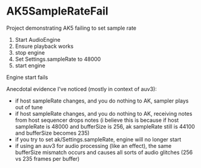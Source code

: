 # AK5SampleRateFail
Project demonstrating AK5 failing to set sample rate

1) Start AudioEngine
2) Ensure playback works
3) stop engine
4) Set Settings.sampleRate to 48000
5) start engine

Engine start fails

Anecdotal evidence I've noticed (mostly in context of auv3):

 - if host sampleRate changes, and you do nothing to AK, sampler plays out of tune
 - if host sampleRate changes, and you do nothing to AK, receiving notes from host sequencer drops notes (i believe this is because if host sampleRate is 48000 and bufferSize is 256, ak sampleRate still is 44100 and bufferSize becomes 235)
 - if you try to set ak/Settings.sampleRate, engine will no longer start
 - if using an auv3 for audio processing (like an effect), the same bufferSize mismatch occurs and causes all sorts of audio glitches (256 vs 235 frames per buffer)
